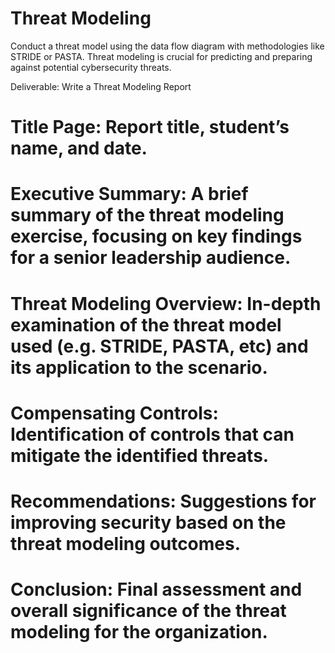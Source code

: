 # Threat Modeling

Conduct a threat model using the data flow diagram with methodologies like STRIDE or PASTA. Threat modeling is crucial for predicting and preparing against potential cybersecurity threats.

Deliverable: Write a Threat Modeling Report

# Title Page: Report title, student’s name, and date.

# Executive Summary: A brief summary of the threat modeling exercise, focusing on key findings for a senior leadership audience.

# Threat Modeling Overview: In-depth examination of the threat model used (e.g. STRIDE, PASTA, etc) and its application to the scenario.

# Compensating Controls: Identification of controls that can mitigate the identified threats.

# Recommendations: Suggestions for improving security based on the threat modeling outcomes.

# Conclusion: Final assessment and overall significance of the threat modeling for the organization.
